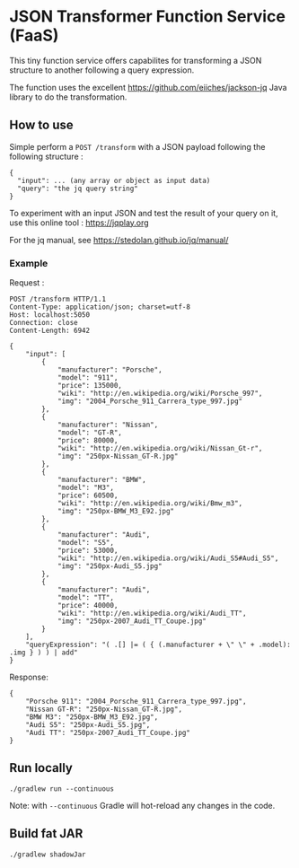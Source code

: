 # JSON Transformer Function Service (FaaS)

This tiny function service offers capabilites for transforming a JSON structure to another following a query expression.

The function uses the excellent https://github.com/eiiches/jackson-jq Java library to do the transformation.

## How to use

Simple perform a `POST /transform` with a JSON payload following the following structure :

    {
      "input": ... (any array or object as input data)
      "query": "the jq query string"
    }

To experiment with an input JSON and test the result of your query on it, use this online tool : https://jqplay.org

For the jq manual, see https://stedolan.github.io/jq/manual/

### Example

Request :

```
POST /transform HTTP/1.1
Content-Type: application/json; charset=utf-8
Host: localhost:5050
Connection: close
Content-Length: 6942

{
    "input": [
        {
            "manufacturer": "Porsche",
            "model": "911",
            "price": 135000,
            "wiki": "http://en.wikipedia.org/wiki/Porsche_997",
            "img": "2004_Porsche_911_Carrera_type_997.jpg"
        },
        {
            "manufacturer": "Nissan",
            "model": "GT-R",
            "price": 80000,
            "wiki": "http://en.wikipedia.org/wiki/Nissan_Gt-r",
            "img": "250px-Nissan_GT-R.jpg"
        },
        {
            "manufacturer": "BMW",
            "model": "M3",
            "price": 60500,
            "wiki": "http://en.wikipedia.org/wiki/Bmw_m3",
            "img": "250px-BMW_M3_E92.jpg"
        },
        {
            "manufacturer": "Audi",
            "model": "S5",
            "price": 53000,
            "wiki": "http://en.wikipedia.org/wiki/Audi_S5#Audi_S5",
            "img": "250px-Audi_S5.jpg"
        },
        {
            "manufacturer": "Audi",
            "model": "TT",
            "price": 40000,
            "wiki": "http://en.wikipedia.org/wiki/Audi_TT",
            "img": "250px-2007_Audi_TT_Coupe.jpg"
        }
    ],
    "queryExpression": "( .[] |= ( { (.manufacturer + \" \" + .model): .img } ) ) | add"
}
```

Response:

```
{
    "Porsche 911": "2004_Porsche_911_Carrera_type_997.jpg",
    "Nissan GT-R": "250px-Nissan_GT-R.jpg",
    "BMW M3": "250px-BMW_M3_E92.jpg",
    "Audi S5": "250px-Audi_S5.jpg",
    "Audi TT": "250px-2007_Audi_TT_Coupe.jpg"
}
```

## Run locally

    ./gradlew run --continuous
    
Note: with `--continuous` Gradle will hot-reload any changes in the code.

## Build fat JAR

    ./gradlew shadowJar
